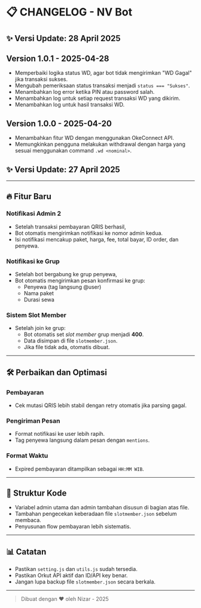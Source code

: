 # 📋 CHANGELOG - NV Bot


## ✨ Versi Update: 28 April 2025
## Version 1.0.1 - 2025-04-28
- Memperbaiki logika status WD, agar bot tidak mengirimkan "WD Gagal" jika transaksi sukses.
- Mengubah pemeriksaan status transaksi menjadi `status === "Sukses"`.
- Menambahkan log error ketika PIN atau password salah.
- Menambahkan log untuk setiap request transaksi WD yang dikirim.
- Menambahkan log untuk hasil transaksi WD.

## Version 1.0.0 - 2025-04-20
- Menambahkan fitur WD dengan menggunakan OkeConnect API.
- Memungkinkan pengguna melakukan withdrawal dengan harga yang sesuai menggunakan command `.wd <nominal>`.

## ✨ Versi Update: 27 April 2025

---

## 🔥 Fitur Baru

### Notifikasi Admin 2
- Setelah transaksi pembayaran QRIS berhasil,
- Bot otomatis mengirimkan notifikasi ke nomor admin kedua.
- Isi notifikasi mencakup paket, harga, fee, total bayar, ID order, dan penyewa.

### Notifikasi ke Grup
- Setelah bot bergabung ke grup penyewa,
- Bot otomatis mengirimkan pesan konfirmasi ke grup:
  - Penyewa (tag langsung @user)
  - Nama paket
  - Durasi sewa

### Sistem Slot Member
- Setelah join ke grup:
  - Bot otomatis set *slot member* grup menjadi **400**.
  - Data disimpan di file `slotmember.json`.
  - Jika file tidak ada, otomatis dibuat.

---

## 🛠️ Perbaikan dan Optimasi

### Pembayaran
- Cek mutasi QRIS lebih stabil dengan retry otomatis jika parsing gagal.

### Pengiriman Pesan
- Format notifikasi ke user lebih rapih.
- Tag penyewa langsung dalam pesan dengan `mentions`.

### Format Waktu
- Expired pembayaran ditampilkan sebagai `HH:MM WIB`.

---

## 🧹 Struktur Kode

- Variabel admin utama dan admin tambahan disusun di bagian atas file.
- Tambahan pengecekan keberadaan file `slotmember.json` sebelum membaca.
- Penyusunan flow pembayaran lebih sistematis.

---

## 📊 Catatan

- Pastikan `setting.js` dan `utils.js` sudah tersedia.
- Pastikan Orkut API aktif dan ID/API key benar.
- Jangan lupa backup file `slotmember.json` secara berkala.

---

> Dibuat dengan ❤️ oleh Nizar  - 2025
